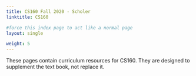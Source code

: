 ```yaml
---
title: CS160 Fall 2020 - Scholer
linktitle: CS160

#force this index page to act like a normal page
layout: single

weight: 5
---
```


These pages contain curriculum resources for CS160. They are designed to supplement the text book,
not replace it.
